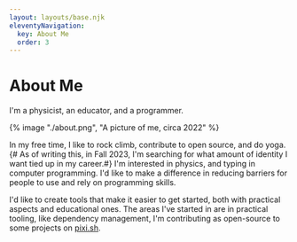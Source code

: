 ```yaml
---
layout: layouts/base.njk
eleventyNavigation:
  key: About Me
  order: 3
---
```

# About Me

I'm a physicist, an educator, and a programmer.

{% image "./about.png", "A picture of me, circa 2022" %}

In my free time, I like to rock climb, contribute to open source, and do yoga.
{# As of writing this, in Fall 2023, I'm searching for what amount of identity I want tied up in my career.#}
I'm interested in physics, and typing in computer programming.
I'd like to make a difference in reducing barriers for people to use and rely on programming skills.

I'd like to create tools that make it easier to get started, both with practical aspects and educational ones.
The areas I've started in are in practical tooling, like dependency management, I'm contributing as open-source to some projects on [pixi.sh](pixi.sh).
